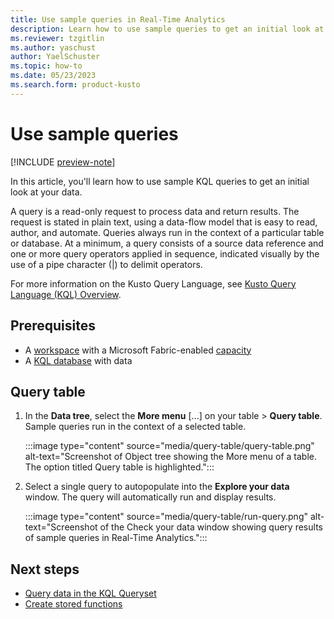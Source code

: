 ```yaml
---
title: Use sample queries in Real-Time Analytics
description: Learn how to use sample queries to get an initial look at your data in Real-Time Analytics.
ms.reviewer: tzgitlin
ms.author: yaschust
author: YaelSchuster
ms.topic: how-to
ms.date: 05/23/2023
ms.search.form: product-kusto
---
```

# Use sample queries

[!INCLUDE [preview-note](../includes/preview-note.md)]

In this article, you'll learn how to use sample KQL queries to get an initial look at your data.

A query is a read-only request to process data and return results. The request is stated in plain text, using a data-flow model that is easy to read, author, and automate. Queries always run in the context of a particular table or database. At a minimum, a query consists of a source data reference and one or more query operators applied in sequence, indicated visually by the use of a pipe character (|) to delimit operators.

For more information on the Kusto Query Language, see [Kusto Query Language (KQL) Overview](/azure/data-explorer/kusto/query/index?context=/fabric/context/context).

## Prerequisites

* A [workspace](../get-started/create-workspaces.md) with a Microsoft Fabric-enabled [capacity](../enterprise/licenses.md#capacity)
* A [KQL database](create-database.md) with data

## Query table

1. In the **Data tree**, select the **More menu** [...] on your table > **Query table**. Sample queries run in the context of a selected table.

    :::image type="content" source="media/query-table/query-table.png" alt-text="Screenshot of Object tree showing the More menu of a table. The option titled Query table is highlighted.":::

1. Select a single query to autopopulate into the **Explore your data** window. The query will automatically run and display results.

    :::image type="content" source="media/query-table/run-query.png" alt-text="Screenshot of the Check your data window showing query results of sample queries in Real-Time Analytics.":::

## Next steps

* [Query data in the KQL Queryset](kusto-query-set.md)
* [Create stored functions](create-functions.md)

